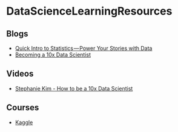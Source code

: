 # DataScienceLearningResources

## Blogs
* [Quick Intro to Statistics — Power Your Stories with Data](https://hackernoon.com/quick-intro-to-statistics-power-your-stories-with-data-a3a35785692b)
* [Becoming a 10x Data Scientist](https://blog.algorithmia.com/becoming-a-10x-data-scientist/)

## Videos
* [Stephanie Kim - How to be a 10x Data Scientist](https://www.youtube.com/watch?v=nFVjLSvK5po)

## Courses
* [Kaggle](https://www.kaggle.com/)
